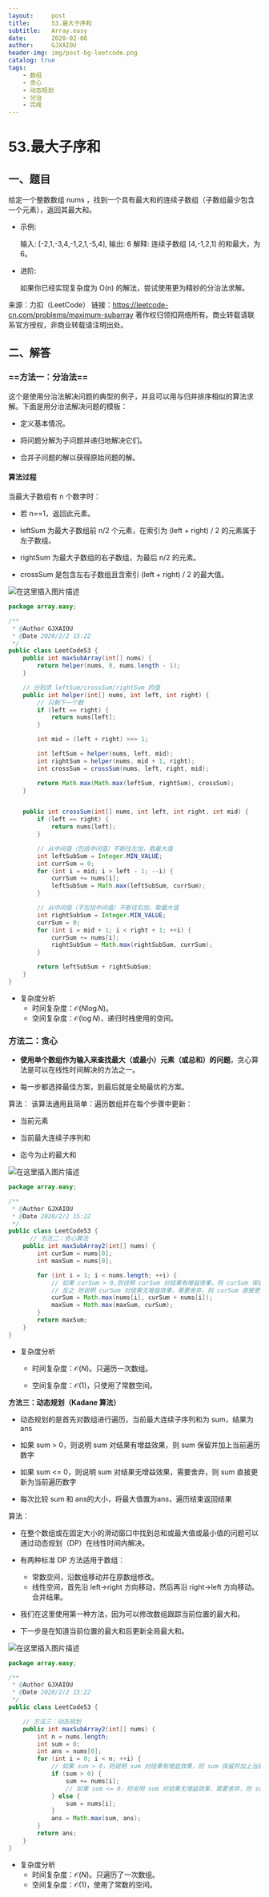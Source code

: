 ```yaml
---
layout:     post
title:      53.最大子序和
subtitle:   Array.easy
date:       2020-02-08
author:     GJXAIOU
header-img: img/post-bg-leetcode.png
catalog: true
tags:
    - 数组
	- 贪心
	- 动态规划
	- 分治
	- 完成
---
```



# 53.最大子序和


## 一、题目

给定一个整数数组 nums ，找到一个具有最大和的连续子数组（子数组最少包含一个元素），返回其最大和。

- 示例:

    输入: [-2,1,-3,4,-1,2,1,-5,4],
    输出: 6
    解释: 连续子数组 [4,-1,2,1] 的和最大，为 6。

- 进阶:

    如果你已经实现复杂度为 O(n) 的解法，尝试使用更为精妙的分治法求解。

来源：力扣（LeetCode）
链接：https://leetcode-cn.com/problems/maximum-subarray
著作权归领扣网络所有。商业转载请联系官方授权，非商业转载请注明出处。


## 二、解答

### ==方法一：分治法==

这个是使用分治法解决问题的典型的例子，并且可以用与归并排序相似的算法求解。下面是用分治法解决问题的模板：

- 定义基本情况。

- 将问题分解为子问题并递归地解决它们。

- 合并子问题的解以获得原始问题的解。

    

#### 算法过程

当最大子数组有 n 个数字时：

- 若 n==1，返回此元素。

- leftSum 为最大子数组前 n/2 个元素，在索引为 (left + right) / 2 的元素属于左子数组。
- rightSum 为最大子数组的右子数组，为最后 n/2 的元素。	
- crossSum 是包含左右子数组且含索引 (left + right) / 2 的最大值。

![在这里插入图片描述](53.%E6%9C%80%E5%A4%A7%E5%AD%90%E5%BA%8F%E5%92%8C.resource/3aa2128a7ddcf1123454a6e5364792490c5edff62674f3cfd9c81cb7b5e8e522-file_1576478143567.jpg)



```java
package array.easy;

/**
 * @Author GJXAIOU
 * @Date 2020/2/2 15:22
 */
public class LeetCode53 {
    public int maxSubArray(int[] nums) {
        return helper(nums, 0, nums.length - 1);
    }

    // 分别求 leftSum/crossSum/rightSum 的值
    public int helper(int[] nums, int left, int right) {
        // 只剩下一个数
        if (left == right) {
            return nums[left];
        }

        int mid = (left + right) >>> 1;

        int leftSum = helper(nums, left, mid);
        int rightSum = helper(nums, mid + 1, right);
        int crossSum = crossSum(nums, left, right, mid);

        return Math.max(Math.max(leftSum, rightSum), crossSum);
    }


    public int crossSum(int[] nums, int left, int right, int mid) {
        if (left == right) {
            return nums[left];
        }

        // 从中间值（包括中间值）不断往左加，取最大值
        int leftSubSum = Integer.MIN_VALUE;
        int currSum = 0;
        for (int i = mid; i > left - 1; --i) {
            currSum += nums[i];
            leftSubSum = Math.max(leftSubSum, currSum);
        }

        // 从中间值（不包括中间值）不断往右加，取最大值
        int rightSubSum = Integer.MIN_VALUE;
        currSum = 0;
        for (int i = mid + 1; i < right + 1; ++i) {
            currSum += nums[i];
            rightSubSum = Math.max(rightSubSum, currSum);
        }

        return leftSubSum + rightSubSum;
    }
}

```

- 复杂度分析
    - 时间复杂度：$\mathcal{O}(N \log N)$。
    - 空间复杂度：$\mathcal{O}(\log N)$，递归时栈使用的空间。



### 方法二：贪心

- **使用单个数组作为输入来查找最大（或最小）元素（或总和）的问题**，贪心算法是可以在线性时间解决的方法之一。

- 每一步都选择最佳方案，到最后就是全局最优的方案。



算法：
该算法通用且简单：遍历数组并在每个步骤中更新：

- 当前元素

- 当前最大连续子序列和

- 迄今为止的最大和



![在这里插入图片描述](https://pic.leetcode-cn.com/19a5e92ccddfcb29d709541d879a4035cd78f263adf19a74343b9ea464fb8d45-file_1576478143577)

```java
package array.easy;

/**
 * @Author GJXAIOU
 * @Date 2020/2/2 15:22
 */
public class LeetCode53 {
      // 方法二：贪心算法
    public int maxSubArray2(int[] nums) {
        int curSum = nums[0];
        int maxSum = nums[0];

        for (int i = 1; i < nums.length; ++i) {
            // 如果 curSum > 0,则说明 curSum 对结果有增益效果，则 curSum 保留并加上当前遍历数字
            // 反之 则说明 curSum 对结果无增益效果，需要舍弃，则 curSum 直接更新为当前遍历数字
            curSum = Math.max(nums[i], curSum + nums[i]);
            maxSum = Math.max(maxSum, curSum);
        }
        return maxSum;
    }
}
```



- 复杂度分析
    - 时间复杂度：$\mathcal{O}(N)$。只遍历一次数组。

    - 空间复杂度：$\mathcal{O}(1)$，只使用了常数空间。

        

**方法三：动态规划（Kadane 算法）**



- 动态规划的是首先对数组进行遍历，当前最大连续子序列和为 sum，结果为 ans

- 如果 sum > 0，则说明 sum 对结果有增益效果，则 sum 保留并加上当前遍历数字

- 如果 sum <= 0，则说明 sum 对结果无增益效果，需要舍弃，则 sum 直接更新为当前遍历数字
- 每次比较 sum 和 ans的大小，将最大值置为ans，遍历结束返回结果
  

算法：

- 在整个数组或在固定大小的滑动窗口中找到总和或最大值或最小值的问题可以通过动态规划（DP）在线性时间内解决。

- 有两种标准 DP 方法适用于数组：
    - 常数空间，沿数组移动并在原数组修改。
    - 线性空间，首先沿 left->right 方向移动，然后再沿 right->left 方向移动。 合并结果。

- 我们在这里使用第一种方法，因为可以修改数组跟踪当前位置的最大和。

- 下一步是在知道当前位置的最大和后更新全局最大和。



![在这里插入图片描述](53.%E6%9C%80%E5%A4%A7%E5%AD%90%E5%BA%8F%E5%92%8C.resource/e6ca21377d5533204c3149e0b5cdcc146ada4efe1ed2294b3e0615cdb4754853-file_1576478143560.jpg)

```java
package array.easy;

/**
 * @Author GJXAIOU
 * @Date 2020/2/2 15:22
 */
public class LeetCode53 {

    // 方法三：动态规划
    public int maxSubArray2(int[] nums) {
        int n = nums.length;
        int sum = 0;
        int ans = nums[0];
        for (int i = 0; i < n; ++i) {
            // 如果 sum > 0，则说明 sum 对结果有增益效果，则 sum 保留并加上当前遍历数字
            if (sum > 0) {
                sum += nums[i];
                // 如果 sum <= 0，则说明 sum 对结果无增益效果，需要舍弃，则 sum 直接更新为当前遍历数字
            } else {
                sum = nums[i];
            }
            ans = Math.max(sum, ans);
        }
        return ans;
    }
}

```

- 复杂度分析
    - 时间复杂度：$\mathcal{O}(N)$。只遍历了一次数组。
    - 空间复杂度：$\mathcal{O}(1)$，使用了常数的空间。